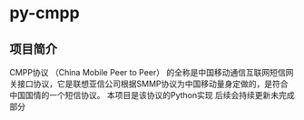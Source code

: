 # py-cmpp

## 项目简介

CMPP协议 （China Mobile Peer to Peer） 的全称是中国移动通信互联网短信网关接口协议，它是联想亚信公司根据SMMP协议为中国移动量身定做的，是符合中国国情的一个短信协议。
本项目是该协议的Python实现
后续会持续更新未完成部分

